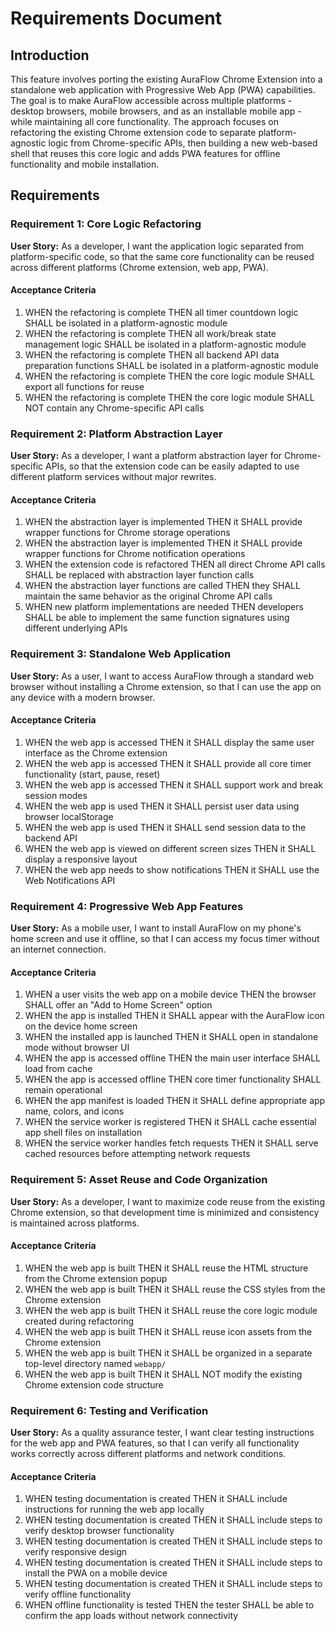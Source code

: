 # Requirements Document

## Introduction

This feature involves porting the existing AuraFlow Chrome Extension into a standalone web application with Progressive Web App (PWA) capabilities. The goal is to make AuraFlow accessible across multiple platforms - desktop browsers, mobile browsers, and as an installable mobile app - while maintaining all core functionality. The approach focuses on refactoring the existing Chrome extension code to separate platform-agnostic logic from Chrome-specific APIs, then building a new web-based shell that reuses this core logic and adds PWA features for offline functionality and mobile installation.

## Requirements

### Requirement 1: Core Logic Refactoring

**User Story:** As a developer, I want the application logic separated from platform-specific code, so that the same core functionality can be reused across different platforms (Chrome extension, web app, PWA).

#### Acceptance Criteria

1. WHEN the refactoring is complete THEN all timer countdown logic SHALL be isolated in a platform-agnostic module
2. WHEN the refactoring is complete THEN all work/break state management logic SHALL be isolated in a platform-agnostic module
3. WHEN the refactoring is complete THEN all backend API data preparation functions SHALL be isolated in a platform-agnostic module
4. WHEN the refactoring is complete THEN the core logic module SHALL export all functions for reuse
5. WHEN the refactoring is complete THEN the core logic module SHALL NOT contain any Chrome-specific API calls

### Requirement 2: Platform Abstraction Layer

**User Story:** As a developer, I want a platform abstraction layer for Chrome-specific APIs, so that the extension code can be easily adapted to use different platform services without major rewrites.

#### Acceptance Criteria

1. WHEN the abstraction layer is implemented THEN it SHALL provide wrapper functions for Chrome storage operations
2. WHEN the abstraction layer is implemented THEN it SHALL provide wrapper functions for Chrome notification operations
3. WHEN the extension code is refactored THEN all direct Chrome API calls SHALL be replaced with abstraction layer function calls
4. WHEN the abstraction layer functions are called THEN they SHALL maintain the same behavior as the original Chrome API calls
5. WHEN new platform implementations are needed THEN developers SHALL be able to implement the same function signatures using different underlying APIs

### Requirement 3: Standalone Web Application

**User Story:** As a user, I want to access AuraFlow through a standard web browser without installing a Chrome extension, so that I can use the app on any device with a modern browser.

#### Acceptance Criteria

1. WHEN the web app is accessed THEN it SHALL display the same user interface as the Chrome extension
2. WHEN the web app is accessed THEN it SHALL provide all core timer functionality (start, pause, reset)
3. WHEN the web app is accessed THEN it SHALL support work and break session modes
4. WHEN the web app is used THEN it SHALL persist user data using browser localStorage
5. WHEN the web app is used THEN it SHALL send session data to the backend API
6. WHEN the web app is viewed on different screen sizes THEN it SHALL display a responsive layout
7. WHEN the web app needs to show notifications THEN it SHALL use the Web Notifications API

### Requirement 4: Progressive Web App Features

**User Story:** As a mobile user, I want to install AuraFlow on my phone's home screen and use it offline, so that I can access my focus timer without an internet connection.

#### Acceptance Criteria

1. WHEN a user visits the web app on a mobile device THEN the browser SHALL offer an "Add to Home Screen" option
2. WHEN the app is installed THEN it SHALL appear with the AuraFlow icon on the device home screen
3. WHEN the installed app is launched THEN it SHALL open in standalone mode without browser UI
4. WHEN the app is accessed offline THEN the main user interface SHALL load from cache
5. WHEN the app is accessed offline THEN core timer functionality SHALL remain operational
6. WHEN the app manifest is loaded THEN it SHALL define appropriate app name, colors, and icons
7. WHEN the service worker is registered THEN it SHALL cache essential app shell files on installation
8. WHEN the service worker handles fetch requests THEN it SHALL serve cached resources before attempting network requests

### Requirement 5: Asset Reuse and Code Organization

**User Story:** As a developer, I want to maximize code reuse from the existing Chrome extension, so that development time is minimized and consistency is maintained across platforms.

#### Acceptance Criteria

1. WHEN the web app is built THEN it SHALL reuse the HTML structure from the Chrome extension popup
2. WHEN the web app is built THEN it SHALL reuse the CSS styles from the Chrome extension
3. WHEN the web app is built THEN it SHALL reuse the core logic module created during refactoring
4. WHEN the web app is built THEN it SHALL reuse icon assets from the Chrome extension
5. WHEN the web app is built THEN it SHALL be organized in a separate top-level directory named `webapp/`
6. WHEN the web app is built THEN it SHALL NOT modify the existing Chrome extension code structure

### Requirement 6: Testing and Verification

**User Story:** As a quality assurance tester, I want clear testing instructions for the web app and PWA features, so that I can verify all functionality works correctly across different platforms and network conditions.

#### Acceptance Criteria

1. WHEN testing documentation is created THEN it SHALL include instructions for running the web app locally
2. WHEN testing documentation is created THEN it SHALL include steps to verify desktop browser functionality
3. WHEN testing documentation is created THEN it SHALL include steps to verify responsive design
4. WHEN testing documentation is created THEN it SHALL include steps to install the PWA on a mobile device
5. WHEN testing documentation is created THEN it SHALL include steps to verify offline functionality
6. WHEN offline functionality is tested THEN the tester SHALL be able to confirm the app loads without network connectivity
